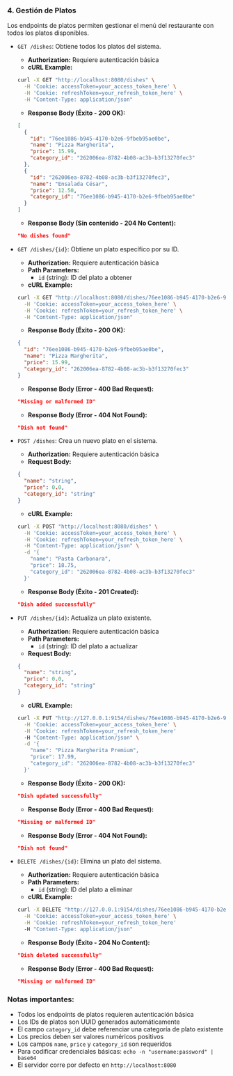 ### 4. Gestión de Platos

Los endpoints de platos permiten gestionar el menú del restaurante con todos los platos disponibles.

- `GET /dishes`: Obtiene todos los platos del sistema.
  - **Authorization:** Requiere autenticación básica
  - **cURL Example:**
  ```bash
  curl -X GET "http://localhost:8080/dishes" \
    -H 'Cookie: accessToken=your_access_token_here' \
    -H 'Cookie: refreshToken=your_refresh_token_here' \
    -H "Content-Type: application/json"
  ```
  - **Response Body (Éxito - 200 OK):**
  ```json
  [
    {
      "id": "76ee1086-b945-4170-b2e6-9fbeb95ae0be",
      "name": "Pizza Margherita",
      "price": 15.99,
      "category_id": "262006ea-8782-4b08-ac3b-b3f13270fec3"
    },
    {
      "id": "262006ea-8782-4b08-ac3b-b3f13270fec3",
      "name": "Ensalada César",
      "price": 12.50,
      "category_id": "76ee1086-b945-4170-b2e6-9fbeb95ae0be"
    }
  ]
  ```
  - **Response Body (Sin contenido - 204 No Content):**
  ```json
  "No dishes found"
  ```

- `GET /dishes/{id}`: Obtiene un plato específico por su ID.
  - **Authorization:** Requiere autenticación básica
  - **Path Parameters:**
    - `id` (string): ID del plato a obtener
  - **cURL Example:**
  ```bash
  curl -X GET "http://localhost:8080/dishes/76ee1086-b945-4170-b2e6-9fbeb95ae0be" \
    -H 'Cookie: accessToken=your_access_token_here' \
    -H 'Cookie: refreshToken=your_refresh_token_here' \
    -H "Content-Type: application/json"
  ```
  - **Response Body (Éxito - 200 OK):**
  ```json
  {
    "id": "76ee1086-b945-4170-b2e6-9fbeb95ae0be",
    "name": "Pizza Margherita",
    "price": 15.99,
    "category_id": "262006ea-8782-4b08-ac3b-b3f13270fec3"
  }
  ```
  - **Response Body (Error - 400 Bad Request):**
  ```json
  "Missing or malformed ID"
  ```
  - **Response Body (Error - 404 Not Found):**
  ```json
  "Dish not found"
  ```

- `POST /dishes`: Crea un nuevo plato en el sistema.
  - **Authorization:** Requiere autenticación básica
  - **Request Body:**
  ```json
  {
    "name": "string",
    "price": 0.0,
    "category_id": "string"
  }
  ```
  - **cURL Example:**
  ```bash
  curl -X POST "http://localhost:8080/dishes" \
    -H 'Cookie: accessToken=your_access_token_here' \
    -H 'Cookie: refreshToken=your_refresh_token_here' \
    -H "Content-Type: application/json" \
    -d '{
      "name": "Pasta Carbonara",
      "price": 18.75,
      "category_id": "262006ea-8782-4b08-ac3b-b3f13270fec3"
    }'
  ```
  - **Response Body (Éxito - 201 Created):**
  ```json
  "Dish added successfully"
  ```

- `PUT /dishes/{id}`: Actualiza un plato existente.
  - **Authorization:** Requiere autenticación básica
  - **Path Parameters:**
    - `id` (string): ID del plato a actualizar
  - **Request Body:**
  ```json
  {
    "name": "string",
    "price": 0.0,
    "category_id": "string"
  }
  ```
  - **cURL Example:**
  ```bash
  curl -X PUT "http://127.0.0.1:9154/dishes/76ee1086-b945-4170-b2e6-9fbeb95ae0be" \
    -H 'Cookie: accessToken=your_access_token_here' \
    -H 'Cookie: refreshToken=your_refresh_token_here'
    -H "Content-Type: application/json" \
    -d '{
      "name": "Pizza Margherita Premium",
      "price": 17.99,
      "category_id": "262006ea-8782-4b08-ac3b-b3f13270fec3"
    }'
  ```
  - **Response Body (Éxito - 200 OK):**
  ```json
  "Dish updated successfully"
  ```
  - **Response Body (Error - 400 Bad Request):**
  ```json
  "Missing or malformed ID"
  ```
  - **Response Body (Error - 404 Not Found):**
  ```json
  "Dish not found"
  ```

- `DELETE /dishes/{id}`: Elimina un plato del sistema.
  - **Authorization:** Requiere autenticación básica
  - **Path Parameters:**
    - `id` (string): ID del plato a eliminar
  - **cURL Example:**
  ```bash
  curl -X DELETE "http://127.0.0.1:9154/dishes/76ee1086-b945-4170-b2e6-9fbeb95ae0be" \
    -H 'Cookie: accessToken=your_access_token_here' \
    -H 'Cookie: refreshToken=your_refresh_token_here'
    -H "Content-Type: application/json"
  ```
  - **Response Body (Éxito - 204 No Content):**
  ```json
  "Dish deleted successfully"
  ```
  - **Response Body (Error - 400 Bad Request):**
  ```json
  "Missing or malformed ID"
  ```

### Notas importantes:
- Todos los endpoints de platos requieren autenticación básica
- Los IDs de platos son UUID generados automáticamente
- El campo `category_id` debe referenciar una categoría de plato existente
- Los precios deben ser valores numéricos positivos
- Los campos `name`, `price` y `category_id` son requeridos
- Para codificar credenciales básicas: `echo -n "username:password" | base64`
- El servidor corre por defecto en `http://localhost:8080`
